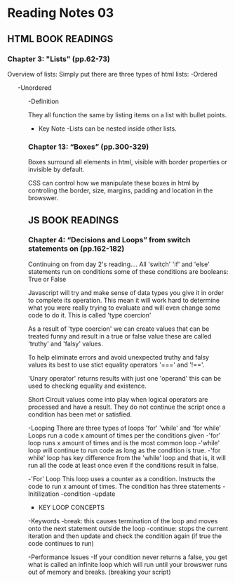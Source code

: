 # Reading Notes 03

## HTML BOOK READINGS

### Chapter 3: "Lists" (pp.62-73)
Overview of lists:
Simply put there are three types of html lists:
  -Ordered <ol>
  -Unordered <ul>
  -Definition <dl>

They all function the same by listing items on a list with bullet points. 

* Key Note
  -Lists can be nested inside other lists.

### Chapter 13: “Boxes” (pp.300-329)

Boxes surround all elements in html, visible with border properties or invisible by default.

CSS can control how we manipulate these boxes in html by controling the border, size, margins, padding and location in the browswer.


## JS BOOK READINGS 

### Chapter 4: “Decisions and Loops” from switch statements on (pp.162-182)
Continuing on from day 2's reading.... 
All 'switch' 'if' and 'else' statements run on conditions some of these conditions are booleans: True or False

Javascript will try and make sense of data types you give it in order to complete its operation. This mean it will work hard to determine what you were really trying to evaluate and will even change some code to do it. This is called 'type coercion'

As a result of 'type coercion' we can create values that can be treated funny and result in a true or false value these are called 'truthy' and 'falsy' values. 

To help eliminate errors and avoid unexpected truthy and falsy values its best to use stict equality operators '===' and '!=='.

'Unary operator' returns results with just one 'operand' this can be used to checking equality and existence.

Short Circuit values come into play when logical operators are processed and have a result. They do not continue the script once a condition has been met or satisfied.

-Looping
There are three types of loops 'for' 'while' and 'for while' Loops run a code x amount of times per the conditions given
  -'for' loop runs x amount of times and is the most common loop
  -'while' loop will continue to run code as long as the condition is true.
  -'for while' loop has key difference from the 'while' loop and that is, it will run all the code at least once even if the conditions result in false.

-'For' Loop
This loop uses a counter as a condition. Instructs the code to run x amount of times. The condition has three statements
  -Initilization
  -condition
  -update

* KEY LOOP CONCEPTS

-Keywords
  -break: this causes termination of the loop and moves onto the next statement outside the loop
  -continue: stops the current iteration and then update and check the condition again (if true the code continues to run)

-Performance Issues
  -If your condition never returns a false, you get what is called an infinite loop which will run until your browswer runs out of memory and breaks. (breaking your script)